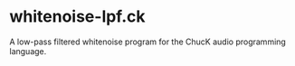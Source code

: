 whitenoise-lpf.ck
=================

A low-pass filtered whitenoise program for the ChucK audio programming
language.
